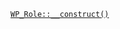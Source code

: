 <p><code><a href="https://developer.wordpress.org/reference/classes/wp_role/__construct/">WP_Role::__construct()</a></code></p>
